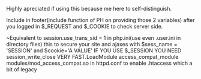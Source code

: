 Highly apreciated if using this because me here to self-distinguish.

Include in footer(include function of PH on providing those 2 variables) after you logged in $_REQUEST and $_COOKIE to check server side.

~Equivalent to session.use_trans_sid = 1 in php.ini(use even .user.ini in directory files) this to secure your site and ajaxes with $sess_name = 'SESSION' and $cookie='A VALUE' IF YOU USE $_SESSION YOU NEED session_write_close VERY FAST.LoadModule access_compat_module modules/mod_access_compat.so in httpd.conf to enable .htaccess which a bit of legacy
